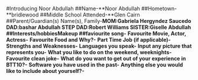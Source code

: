 #Introducing Noor Abdullah
##Name-**Noor Abdullah
##Hometown-**bridlewood
##Middle School Attended-**Glen Cairn
##Parent/Guardian(s) Name(s), Family-**MOM:Gabriela Hergyndez Saucedo DAD:bashar Abdullah STEP DAD:Robert Williams SISTER:Giselle Abdullah
##**Interests/hobbies**Makeup
##faviourite song-**
**Favourite Movie, Actor, Actress-**
**Favourite Food and Why?-**
**Part Time Job (if applicable)-**
**Strengths and Weaknesses-**
**Languages you speak-**
**Input any picture that represents you-**
**What you like to do on the weekend, weeknights-**
**Favourite clean joke-**
**What do you want to get out of your experience in BTT10?-**
**Software you have used in the past-**
**Anything else you would like to include about yourself?-**
